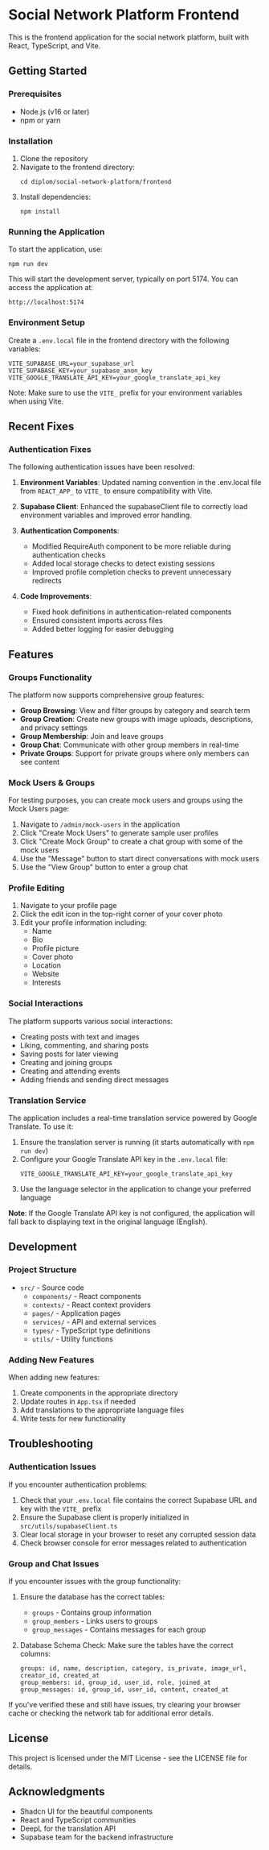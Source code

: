 # Social Network Platform Frontend

This is the frontend application for the social network platform, built with React, TypeScript, and Vite.

## Getting Started

### Prerequisites

- Node.js (v16 or later)
- npm or yarn

### Installation

1. Clone the repository
2. Navigate to the frontend directory:
   ```
   cd diplom/social-network-platform/frontend
   ```
3. Install dependencies:
   ```
   npm install
   ```

### Running the Application

To start the application, use:

```
npm run dev
```

This will start the development server, typically on port 5174. You can access the application at:

```
http://localhost:5174
```

### Environment Setup

Create a `.env.local` file in the frontend directory with the following variables:

```
VITE_SUPABASE_URL=your_supabase_url
VITE_SUPABASE_KEY=your_supabase_anon_key
VITE_GOOGLE_TRANSLATE_API_KEY=your_google_translate_api_key
```

Note: Make sure to use the `VITE_` prefix for your environment variables when using Vite.

## Recent Fixes

### Authentication Fixes

The following authentication issues have been resolved:

1. **Environment Variables**: Updated naming convention in the .env.local file from `REACT_APP_` to `VITE_` to ensure compatibility with Vite.

2. **Supabase Client**: Enhanced the supabaseClient file to correctly load environment variables and improved error handling.

3. **Authentication Components**: 
   - Modified RequireAuth component to be more reliable during authentication checks
   - Added local storage checks to detect existing sessions
   - Improved profile completion checks to prevent unnecessary redirects

4. **Code Improvements**:
   - Fixed hook definitions in authentication-related components
   - Ensured consistent imports across files
   - Added better logging for easier debugging

## Features

### Groups Functionality

The platform now supports comprehensive group features:

- **Group Browsing**: View and filter groups by category and search term
- **Group Creation**: Create new groups with image uploads, descriptions, and privacy settings
- **Group Membership**: Join and leave groups
- **Group Chat**: Communicate with other group members in real-time
- **Private Groups**: Support for private groups where only members can see content

### Mock Users & Groups

For testing purposes, you can create mock users and groups using the Mock Users page:

1. Navigate to `/admin/mock-users` in the application
2. Click "Create Mock Users" to generate sample user profiles
3. Click "Create Mock Group" to create a chat group with some of the mock users
4. Use the "Message" button to start direct conversations with mock users
5. Use the "View Group" button to enter a group chat

### Profile Editing

1. Navigate to your profile page
2. Click the edit icon in the top-right corner of your cover photo
3. Edit your profile information including:
   - Name
   - Bio
   - Profile picture
   - Cover photo
   - Location
   - Website
   - Interests

### Social Interactions

The platform supports various social interactions:

- Creating posts with text and images
- Liking, commenting, and sharing posts
- Saving posts for later viewing
- Creating and joining groups
- Creating and attending events
- Adding friends and sending direct messages

### Translation Service

The application includes a real-time translation service powered by Google Translate. To use it:

1. Ensure the translation server is running (it starts automatically with `npm run dev`)
2. Configure your Google Translate API key in the `.env.local` file:
   ```
   VITE_GOOGLE_TRANSLATE_API_KEY=your_google_translate_api_key
   ```
3. Use the language selector in the application to change your preferred language

**Note**: If the Google Translate API key is not configured, the application will fall back to displaying text in the original language (English).

## Development

### Project Structure

- `src/` - Source code
  - `components/` - React components
  - `contexts/` - React context providers
  - `pages/` - Application pages
  - `services/` - API and external services
  - `types/` - TypeScript type definitions
  - `utils/` - Utility functions

### Adding New Features

When adding new features:

1. Create components in the appropriate directory
2. Update routes in `App.tsx` if needed
3. Add translations to the appropriate language files
4. Write tests for new functionality

## Troubleshooting

### Authentication Issues

If you encounter authentication problems:

1. Check that your `.env.local` file contains the correct Supabase URL and key with the `VITE_` prefix
2. Ensure the Supabase client is properly initialized in `src/utils/supabaseClient.ts`
3. Clear local storage in your browser to reset any corrupted session data
4. Check browser console for error messages related to authentication

### Group and Chat Issues

If you encounter issues with the group functionality:

1. Ensure the database has the correct tables:
   - `groups` - Contains group information
   - `group_members` - Links users to groups
   - `group_messages` - Contains messages for each group

2. Database Schema Check: Make sure the tables have the correct columns:
   ```
   groups: id, name, description, category, is_private, image_url, creator_id, created_at
   group_members: id, group_id, user_id, role, joined_at
   group_messages: id, group_id, user_id, content, created_at
   ```

If you've verified these and still have issues, try clearing your browser cache or checking the network tab for additional error details.

## License

This project is licensed under the MIT License - see the LICENSE file for details.

## Acknowledgments

- Shadcn UI for the beautiful components
- React and TypeScript communities
- DeepL for the translation API
- Supabase team for the backend infrastructure
